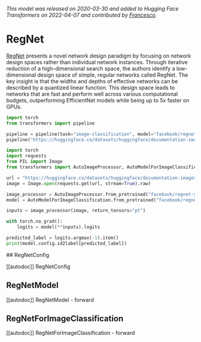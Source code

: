 <!--Copyright 2022 The HuggingFace Team. All rights reserved.

Licensed under the Apache License, Version 2.0 (the "License"); you may not use this file except in compliance with
the License. You may obtain a copy of the License at

http://www.apache.org/licenses/LICENSE-2.0

Unless required by applicable law or agreed to in writing, software distributed under the License is distributed on
an "AS IS" BASIS, WITHOUT WARRANTIES OR CONDITIONS OF ANY KIND, either express or implied. See the License for the
specific language governing permissions and limitations under the License.

⚠️ Note that this file is in Markdown but contain specific syntax for our doc-builder (similar to MDX) that may not be
rendered properly in your Markdown viewer.

-->
*This model was released on 2020-03-30 and added to Hugging Face Transformers on 2022-04-07 and contributed by [Francesco](https://huggingface.co/Francesco).*

# RegNet

[RegNet](https://huggingface.co/papers/2003.13678) presents a novel network design paradigm by focusing on network design spaces rather than individual network instances. Through iterative reduction of a high-dimensional search space, the authors identify a low-dimensional design space of simple, regular networks called RegNet. The key insight is that the widths and depths of effective networks can be described by a quantized linear function. This design space leads to networks that are fast and perform well across various computational budgets, outperforming EfficientNet models while being up to 5x faster on GPUs.

<hfoptions id="usage">
<hfoption id="Pipeline">

```py
import torch
from transformers import pipeline

pipeline = pipeline(task="image-classification", model="facebook/regnet-y-040", dtype="auto")
pipeline("https://huggingface.co/datasets/huggingface/documentation-images/resolve/main/pipeline-cat-chonk.jpeg")
```

</hfoption>
<hfoption id="AutoModel">

```python
import torch
import requests
from PIL import Image
from transformers import AutoImageProcessor, AutoModelForImageClassification

url = "https://huggingface.co/datasets/huggingface/documentation-images/resolve/main/pipeline-cat-chonk.jpeg"
image = Image.open(requests.get(url, stream=True).raw)

image_processor = AutoImageProcessor.from_pretrained("facebook/regnet-y-040")
model = AutoModelForImageClassification.from_pretrained("facebook/regnet-y-040", dtype="auto")

inputs = image_processor(image, return_tensors="pt")

with torch.no_grad():
    logits = model(**inputs).logits

predicted_label = logits.argmax(-1).item()
print(model.config.id2label[predicted_label])
```

</hfoption>
</hfoptions>
## RegNetConfig

[[autodoc]] RegNetConfig

## RegNetModel

[[autodoc]] RegNetModel
    - forward

## RegNetForImageClassification

[[autodoc]] RegNetForImageClassification
    - forward

